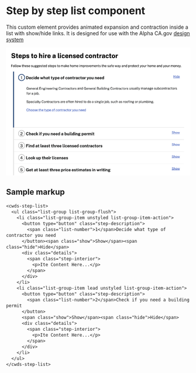 # Step by step list component

This custom element provides animated expansion and contraction inside a list with show/hide links. It is designed for use with the Alpha CA.gov <a href="https://cwds.dev">design system</a>

<img src="https://raw.githubusercontent.com/cagov/Alpha/master/components/step-list/step-list.png" />

## Sample markup

```
<cwds-step-list>
  <ul class="list-group list-group-flush">
    <li class="list-group-item unstyled list-group-item-action">
      <button type="button" class="step-description">
        <span class="list-number">1</span>Decide what type of contractor you need
      </button><span class="show">Show</span><span class="hide">Hide</span>
      <div class="details">
        <span class="step-interior">
          <p>Ite Content Here...</p>
        </span>
      </div>
    </li>
    <li class="list-group-item lead unstyled list-group-item-action">
      <button type="button" class="step-description">
        <span class="list-number">2</span>Check if you need a building permit
      </button>
      <span class="show">Show</span><span class="hide">Hide</span>
      <div class="details">
        <span class="step-interior">
          <p>Ite Content Here...</p>
        </span>
      </div>
    </li>
  </ul>
</cwds-step-list>
```
